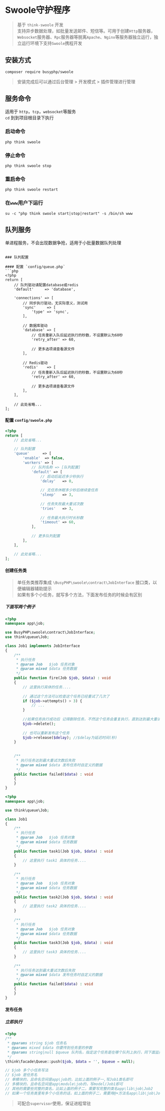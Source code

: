 Swoole守护程序
===============

> 基于 `think-swoole` 开发<br />
> 支持异步数据处理，如批量发送邮件、短信等。可用于创建`Http`服务器，`Websocket`服务器、`Rpc`服务器等脱离`Apache`、`Nginx`等服务器独立运行，独立运行环境下支持`Swoole`携程开发

## 安装方式

```shell script
composer require busyphp/swoole
```

> 安装完成后可以通过后台管理 > 开发模式 > 插件管理进行管理

## 服务命令

适用于 `http`，`tcp`，`websocket`等服务<br />
`cd` 到到项目根目录下执行

### 启动命令

```shell script
php think swoole
```

### 停止命令
```shell script
php think swoole stop
```

### 重启命令
```shell script
php think swoole restart
```

### 在`www`用户下运行

```shell script
su -c "php think swoole start|stop|restart" -s /bin/sh www
```

## 队列服务

单进程服务，不会出现数据争抢，适用于小批量数据队列处理

```

### 队列配置

#### 配置 `config/queue.php`
```php
<?php
return [
    // 队列驱动请配置database或redis
    'default'     => 'database', 

    'connections' => [
        // 同步执行驱动，无实际意义，测试用
        'sync'     => [
            'type' => 'sync',
        ],
    
        // 数据库驱动
        'database' => [
            // 任务重新入队后延迟执行的秒数，不设置默认为60秒
            'retry_after' => 60,

            // 更多选项请查看源文件
        ],
        
        // Redis驱动
        'redis'    => [
            // 任务重新入队后延迟执行的秒数，不设置默认为60秒
            'retry_after' => 60, 

            // 更多选项请查看源文件
        ],
    ],

    // 此处省略...
];

```

#### 配置 `config/swoole.php`

```php
<?php
return [
    // 此处省略...

    // 队列配置
    'queue'      => [
        'enable'  => false,
        'workers' => [
            // 队列名称 => [队列配置]
            'default' => [
                // 启动后延迟多少秒执行
                'delay'   => 0,
                
                // 无任务休眠多少秒后继续查任务
                'sleep'   => 3,
                
                // 任务失败最大重试次数
                'tries'   => 3,
                
                // 任务最大执行时长秒数
                'timeout' => 60,
            ],
            
            // 更多队列配置
        ],
    ],

    // 此处省略...
];
```

#### 创建任务类

> 单任务类推荐集成 `\BusyPHP\swoole\contract\JobInterface` 接口类，以便编辑器辅助提示 <br />
> 如果有多个小任务，就写多个方法，下面发布任务的时候会有区别

##### 下面写两个例子

```php
<?php
namespace app\job;

use BusyPHP\swoole\contract\JobInterface;
use think\queue\Job;

class Job1 implements JobInterface
{
    /**
     * 执行任务
     * @param Job   $job 任务对象
     * @param mixed $data 任务数据
     */
    public function fire(Job $job, $data) : void
    {
        // 这里执行具体的任务....
    
        // 通过这个方法可以检查这个任务已经重试了几次了
        if ($job->attempts() > 3) {
            // ...
        }
    
        //如果任务执行成功后 记得删除任务，不然这个任务会重复执行，直到达到最大重试次数后失败后，执行failed方法
        $job->delete();
    
        // 也可以重新发布这个任务
        $job->release($delay); //$delay为延迟时间(秒)
    }
    
    
    /**
     * 执行任务达到最大重试次数后失败
     * @param mixed $data 发布任务时自定义的数据
     */
    public function failed($data) : void
    {
    }
}
```

```php
<?php
namespace app\job;

use think\queue\Job;

class Job1 
{
    /**
     * 执行任务
     * @param Job   $job 任务对象
     * @param mixed $data 任务数据
     */
    public function task1(Job $job, $data) : void
    {
        // 这里执行 task1 具体的任务....
    }
    
    /**
     * 执行任务
     * @param Job   $job 任务对象
     * @param mixed $data 任务数据
     */
    public function task2(Job $job, $data) : void
    {
        // 这里执行 task2 具体的任务....
    }
    
    /**
     * 执行任务
     * @param Job   $job 任务对象
     * @param mixed $data 任务数据
     */
    public function task3(Job $job, $data) : void
    {
        // 这里执行 task3 具体的任务....
    }
        
    /**
     * 执行任务达到最大重试次数后失败
     * @param mixed $data 发布任务时自定义的数据
     */
    public function failed($data) : void
    {
    }
}
```

#### 发布任务

##### 立即执行

```php
<?php
/**
 * @params string $job 任务名
 * @params mixed $data 你要传到任务里的参数
 * @params string|null $queue 队列名，指定这个任务是在哪个队列上执行，同下面监控队列的时候指定的队列名,可不填，默认为 default
 */
\think\facade\Queue::push($job, $data = '', $queue = null);

// $job 多个小任务写法
// $job 是任务名
// 单模块的，且命名空间是app\job的，比如上面的例子一,写Job1类名即可
// 多模块的，且命名空间是app\module\job的，写model/Job1即可
// 其他的需要些完整的类名，比如上面的例子二，需要写完整的类名app\lib\job\Job2
// 如果一个任务类里有多个小任务的话，如上面的例子二，需要用@+方法名app\lib\job\Job2@task1、app\lib\job\Job2@task2
```

> 可配合`supervisor`使用，保证进程常驻
